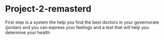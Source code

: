# Project-2-remasterd
First step is a system the help you find the best doctors in your governorate (jordan) and you can express your feelings and a test that will help you determine your health
